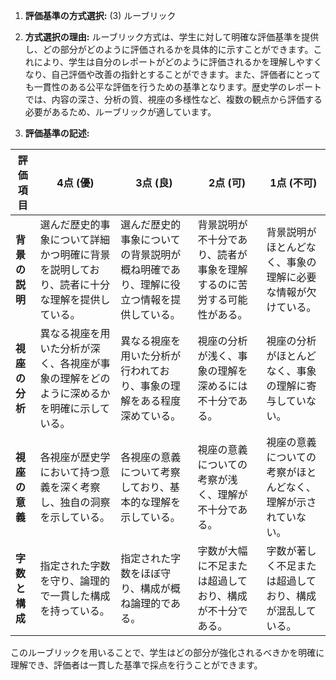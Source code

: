 1. **評価基準の方式選択:** (3) ルーブリック

2. **方式選択の理由:** 
   ルーブリック方式は、学生に対して明確な評価基準を提供し、どの部分がどのように評価されるかを具体的に示すことができます。これにより、学生は自分のレポートがどのように評価されるかを理解しやすくなり、自己評価や改善の指針とすることができます。また、評価者にとっても一貫性のある公平な評価を行うための基準となります。歴史学のレポートでは、内容の深さ、分析の質、視座の多様性など、複数の観点から評価する必要があるため、ルーブリックが適しています。

3. **評価基準の記述:**

| 評価項目          | 4点 (優)                                                                 | 3点 (良)                                                               | 2点 (可)                                                               | 1点 (不可)                                                             |
|-------------------|---------------------------------------------------------------------------|------------------------------------------------------------------------|------------------------------------------------------------------------|------------------------------------------------------------------------|
| **背景の説明**    | 選んだ歴史的事象について詳細かつ明確に背景を説明しており、読者に十分な理解を提供している。 | 選んだ歴史的事象についての背景説明が概ね明確であり、理解に役立つ情報を提供している。 | 背景説明が不十分であり、読者が事象を理解するのに苦労する可能性がある。 | 背景説明がほとんどなく、事象の理解に必要な情報が欠けている。       |
| **視座の分析**    | 異なる視座を用いた分析が深く、各視座が事象の理解をどのように深めるかを明確に示している。 | 異なる視座を用いた分析が行われており、事象の理解をある程度深めている。 | 視座の分析が浅く、事象の理解を深めるには不十分である。               | 視座の分析がほとんどなく、事象の理解に寄与していない。                 |
| **視座の意義**    | 各視座が歴史学において持つ意義を深く考察し、独自の洞察を示している。         | 各視座の意義について考察しており、基本的な理解を示している。           | 視座の意義についての考察が浅く、理解が不十分である。                   | 視座の意義についての考察がほとんどなく、理解が示されていない。         |
| **字数と構成**    | 指定された字数を守り、論理的で一貫した構成を持っている。                     | 指定された字数をほぼ守り、構成が概ね論理的である。                     | 字数が大幅に不足または超過しており、構成が不十分である。               | 字数が著しく不足または超過しており、構成が混乱している。               |

このルーブリックを用いることで、学生はどの部分が強化されるべきかを明確に理解でき、評価者は一貫した基準で採点を行うことができます。